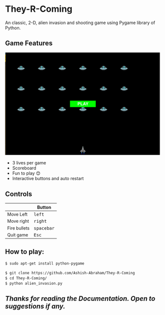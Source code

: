 # They-R-Coming
An classic, 2-D, alien invasion and shooting game using Pygame library of Python.

## Game Features
![Image](https://github.com/Ashish-Abraham/They-R-Coming/blob/main/images/1.png)
* 3 lives per game
* Scoreboard
* Fun to play 😊
* Interactive buttons and auto restart

## Controls
|              | Button              |
|--------------|---------------------|
| Move Left    | <kbd>left</kbd>     |
| Move right   | <kbd>right</kbd>    |
| Fire bullets | <kbd>spacebar</kbd> |
| Quit game    | <kbd>Esc</kbd>      |

## How to play:
```bash
$ sudo apt-get install python-pygame
```
```sh
$ git clone https://github.com/Ashish-Abraham/They-R-Coming
$ cd They-R-Coming/
$ python alien_invasion.py
```

## *Thanks for reading the Documentation. Open to suggestions if any.*


